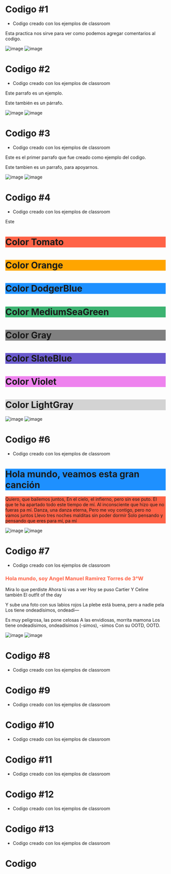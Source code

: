 # Codigo #1
- Codigo creado con los ejemplos de classroom

<!DOCTYPE html>
<html>
<body>
<!--Practica #1-->

<!-- Este es el comentario -->

<!--Nos muestra como agregar comentarios al codigo-->

<p>Esta practica nos sirve para ver como podemos agregar comentarios al codigo.</p>
<!-- Los comentarios no se muestran en el navegador -->

</body>
</html>

![image](https://github.com/user-attachments/assets/11b96685-8ff9-40cb-9d3d-6b3431b886b9)
![image](https://github.com/user-attachments/assets/5b613376-44d6-4bd5-958d-32b35a6bd4e5)


# Codigo #2
- Codigo creado con los ejemplos de classroom

<!DOCTYPE html>
<html>
<body>
<!--Practica #2-->

<p>Este parrafo es un ejemplo.</p>

<!-- <p>Este se podria decir que es otro parrafo</p> -->

<p>Este también es un párrafo.</p>

</body>
</html>

![image](https://github.com/user-attachments/assets/faca284b-97c4-4964-a133-a08d2a8058dc)
![image](https://github.com/user-attachments/assets/e9fb58e5-5188-49d3-8eac-9d88154e61cb)


# Codigo #3
- Codigo creado con los ejemplos de classroom

<!DOCTYPE html>
<html>
<body>
<!--Practica #3-->
<!--En esta practica nos muestra como también puedes ocultar más de una línea-->

<p>Este es el primer parrafo que fue creado como ejemplo del codigo.</p>
<!--
<p>Mira esta imagen genial:</p>
<img border="0" src="pic_trulli.jpg" alt="Trulli">
-->
<p>Este tambien es un parrafo, para apoyarnos.</p>

</body>
</html>

![image](https://github.com/user-attachments/assets/317cf9d0-65cb-40c3-9f71-0dd500b30fb1)
![image](https://github.com/user-attachments/assets/42a44e15-a94d-4efb-8296-55b9f53602e2)


# Codigo #4
- Codigo creado con los ejemplos de classroom

<!DOCTYPE html>
<html>
<body>
<!--Practica #4-->
<!--En esta practica nos muestra como los comentarios se pueden utilizar para ocultar partes en medio del código HTML-->

<p>Este <!-- gran texto, > es un párrafo.</p>

</body>
</html>

![image](https://github.com/user-attachments/assets/b61c129f-fa1f-402b-abfb-aed3b791b69c)
![image](https://github.com/user-attachments/assets/8e59e7d0-a248-429c-b535-53201c02ac75)


# Codigo #5
- Codigo creado con los ejemplos de classroom

<!DOCTYPE html>
<html>
<body>
<!--Practica #5-->

<!--
RGB, 
HEX, 
HSL, 
RGBA 
HSLA.-->

<!DOCTYPE html>
<html>
<body>

<!--En esta practica nos muestra como podemos agregar diferentes colores a distintos textos-->

<!--Ejemolo-->

<h1 style="background-color:Tomato;">Color Tomato</h1>
<h1 style="background-color:Orange;">Color Orange</h1>
<h1 style="background-color:DodgerBlue;">Color DodgerBlue</h1>
<h1 style="background-color:MediumSeaGreen;">Color MediumSeaGreen</h1>
<h1 style="background-color:Gray;">Color Gray</h1>
<h1 style="background-color:SlateBlue;">Color SlateBlue</h1>
<h1 style="background-color:Violet;">Color Violet</h1>
<h1 style="background-color:LightGray;">Color LightGray</h1>

</body>
</html>

![image](https://github.com/user-attachments/assets/b3a1f0bc-3540-4985-839c-7d47acd53c3d)
![image](https://github.com/user-attachments/assets/6dd11f5b-946e-4226-981a-2fa6a37dd824)


# Codigo #6
- Codigo creado con los ejemplos de classroom

<!DOCTYPE html>
<html>
<body>
<!--Practica #6-->

<!DOCTYPE html>
<html>
<body>

<h1 style="background-color:DodgerBlue;">Hola mundo, veamos esta gran canción</h1>

<p style="background-color:Tomato;">
Quiero, que bailemos juntos,
En el cielo, el infierno, pero sin ese puto.
El que te ha apartado todo este tiempo de mí.
Al inconsciente que hizo que no fueras pa mí.
Danza, una danza eterna,
Pero me voy contigo, pero no vamos juntos
Llevo tres noches malditas sin poder dormir
Solo pensando y pensando que eres para mí, pa mí
</p>

</body>
</html>

![image](https://github.com/user-attachments/assets/b6a9687f-5ffa-4092-b904-8694f47ba104)
![image](https://github.com/user-attachments/assets/9b01fc6e-c6df-4a35-881a-51294a2f76cc)

# Codigo #7
- Codigo creado con los ejemplos de classroom

<!DOCTYPE html>
<html>
<body>
<!--Practica #6-->

<!--En esta practica nos muestra como puedes configurar el color del texto-->

<h3 style="color:Tomato;">Hola mundo, soy Angel Manuel Ramirez Torres de 3°W</h3>

<p style="color:DodgerBlue;">

Mira lo que perdiste
Ahora tú vas a ver
Hoy se puso Cartier
Y Celine también
El outfit of the day</p>

<p style="color:MediumSeaGreen;">

Y sube una foto con sus labios rojos
La plebe está buena, pero a nadie pela
Los tiene ondeadísimos, ondeadí—

Es muy peligrosa, las pone celosas
A las envidiosas, morrita mamona
Los tiene ondeadísimos, ondеadísimos (-simos), -simos
Con su OOTD, OOTD.</p>

</body>
</html>

![image](https://github.com/user-attachments/assets/49e17d2f-4ee6-4aaa-9471-4c35ded72960)
![image](https://github.com/user-attachments/assets/21e05107-1a5a-4e49-8e6e-9d57cf0bf9bf)


# Codigo #8
- Codigo creado con los ejemplos de classroom











# Codigo #9
- Codigo creado con los ejemplos de classroom












# Codigo #10
- Codigo creado con los ejemplos de classroom













# Codigo #11
- Codigo creado con los ejemplos de classroom













# Codigo #12
- Codigo creado con los ejemplos de classroom













# Codigo #13
- Codigo creado con los ejemplos de classroom

# Codigo #
